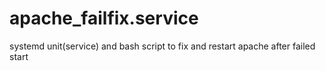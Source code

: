 # apache_failfix.service
systemd unit(service) and bash script to fix and restart apache after failed start